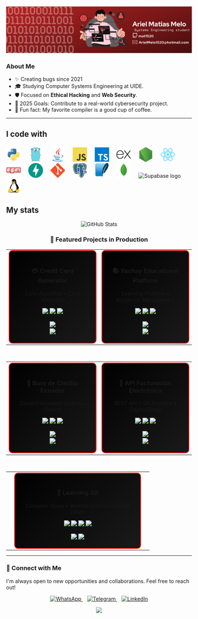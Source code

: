![Banner](images/BANNER.png)
### About Me

- ✨ Creating bugs since 2021
- 🎓 Studying Computer Systems Engineering at UIDE.
- 🛡️ Focused on **Ethical Hacking** and **Web Security**.
- 🎯 2025 Goals: Contribute to a real-world cybersecurity project.
- 🎲 Fun fact: My favorite compiler is a good cup of coffee.

---

<h2 align="left">I code with</h2>

###

<div align="left">
  <img src="https://raw.githubusercontent.com/devicons/devicon/master/icons/python/python-original.svg" height="40" alt="Python logo" />
  <img width="12" />
  <img src="https://raw.githubusercontent.com/devicons/devicon/master/icons/go/go-original.svg" height="40" alt="Go logo" />
  <img width="12" />
  <img src="https://raw.githubusercontent.com/devicons/devicon/master/icons/java/java-original.svg" height="40" alt="Java logo" />
  <img width="12" />
  <img src="https://raw.githubusercontent.com/devicons/devicon/master/icons/javascript/javascript-original.svg" height="40" alt="JavaScript logo" />
  <img width="12" />
  <img src="https://raw.githubusercontent.com/devicons/devicon/master/icons/typescript/typescript-original.svg" height="40" alt="TypeScript logo" />
  <img width="12" />
  <img src="https://raw.githubusercontent.com/devicons/devicon/master/icons/express/express-original.svg" height="40" alt="Express logo" />
  <img width="12" />
  <img src="https://raw.githubusercontent.com/devicons/devicon/master/icons/nodejs/nodejs-original.svg" height="40" alt="Node.js logo" />
  <img width="12" />
  <img src="https://raw.githubusercontent.com/devicons/devicon/master/icons/react/react-original.svg" height="40" alt="React logo" />
  <img width="12" />
  <img src="https://raw.githubusercontent.com/devicons/devicon/master/icons/npm/npm-original-wordmark.svg" height="40" alt="NPM logo" />
  <img width="12" />
  <img src="https://raw.githubusercontent.com/devicons/devicon/master/icons/fastapi/fastapi-original.svg" height="40" alt="FastAPI logo" />
  <img width="12" />
  <img src="https://raw.githubusercontent.com/devicons/devicon/master/icons/git/git-original.svg" height="40" alt="Git logo" />
  <img width="12" />
  <img src="https://raw.githubusercontent.com/devicons/devicon/master/icons/postgresql/postgresql-original.svg" height="40" alt="PostgreSQL logo" />
  <img width="12" />
  <img src="https://raw.githubusercontent.com/devicons/devicon/master/icons/sqlite/sqlite-original.svg" height="40" alt="SQLite logo" />
  <img width="12" />
  <img src="https://raw.githubusercontent.com/devicons/devicon/master/icons/mongodb/mongodb-original.svg" height="40" alt="MongoDB logo" />
  <img width="12" />
  <img src="https://raw.githubusercontent.com/simple-icons/simple-icons/develop/icons/supabase.svg" height="40" alt="Supabase logo" />
  <img width="12" />
  <img src="https://raw.githubusercontent.com/devicons/devicon/master/icons/linux/linux-original.svg" height="40" alt="Linux logo" />
</div>

###

<h2 align="left">My stats</h2>

<div align="center">
  <img src="https://github-readme-stats.vercel.app/api?username=mat1520&show_icons=true&theme=shadow_red&count_private=true&hide_border=false&rank_icon=github&bg_color=2b2b2b&text_color=ffffff" alt="GitHub Stats" />
</div>

<div align="center">

### 🚀 Featured Projects in Production

<!-- First row of projects -->
<table>
  <tr>
    <td align="center" width="50%">
      <div style="border: 2px solid #FF0000; border-radius: 10px; padding: 20px; background: linear-gradient(135deg, #000000 0%, #1a1a1a 100%);">
        <h3>💳 Credit Card Generator</h3>
        <p><em>Luhn Algorithm • Card Validation</em></p>
        <img src="https://img.shields.io/badge/JavaScript-F7DF1E?style=for-the-badge&logo=javascript&logoColor=black" />
        <img src="https://img.shields.io/badge/HTML5-E34F26?style=for-the-badge&logo=html5&logoColor=white" />
        <img src="https://img.shields.io/badge/CSS3-1572B6?style=for-the-badge&logo=css3&logoColor=white" />
        <br/><br/>
        <a href="https://github.com/mat1520/Credit-Card-Gen-Luhn">
          <img src="https://img.shields.io/badge/💻_Source_Code-000000?style=for-the-badge&logo=github&logoColor=white" />
        </a>
        <br/>
        <a href="https://credit-cart-gen-luhn.vercel.app">
          <img src="https://img.shields.io/badge/🌐_Live_Demo-FF0000?style=for-the-badge&logo=vercel&logoColor=white" />
        </a>
      </div>
    </td>
    <td align="center" width="50%">
      <div style="border: 2px solid #FF0000; border-radius: 10px; padding: 20px; background: linear-gradient(135deg, #000000 0%, #1a1a1a 100%);">
        <h3>📚 Yachay Educational Platform</h3>
        <p><em>Learning Platform • Academic Management</em></p>
        <img src="https://img.shields.io/badge/React-20232A?style=for-the-badge&logo=react&logoColor=61DAFB" />
        <img src="https://img.shields.io/badge/Node.js-43853D?style=for-the-badge&logo=node.js&logoColor=white" />
        <img src="https://img.shields.io/badge/PostgreSQL-316192?style=for-the-badge&logo=postgresql&logoColor=white" />
        <br/><br/>
        <a href="https://github.com/mat1520/yachay-app">
          <img src="https://img.shields.io/badge/💻_Source_Code-000000?style=for-the-badge&logo=github&logoColor=white" />
        </a>
        <br/>
        <a href="https://yachay-app.vercel.app/">
          <img src="https://img.shields.io/badge/🌐_Live_Demo-FF0000?style=for-the-badge&logo=vercel&logoColor=white" />
        </a>
      </div>
    </td>
  </tr>
</table>

<br/>

<!-- Second row of projects -->
<table>
  <tr>
    <td align="center" width="50%">
      <div style="border: 2px solid #FF0000; border-radius: 10px; padding: 20px; background: linear-gradient(135deg, #000000 0%, #1a1a1a 100%);">
        <h3>🏦 Buro de Crédito Ecuador</h3>
        <p><em>Credit Evaluation System • Fintech</em></p>
        <img src="https://img.shields.io/badge/HTML-E34F26?style=for-the-badge&logo=html5&logoColor=white" />
        <img src="https://img.shields.io/badge/JavaScript-F7DF1E?style=for-the-badge&logo=javascript&logoColor=black" />
        <img src="https://img.shields.io/badge/CSS-1572B6?style=for-the-badge&logo=css3&logoColor=white" />
        <br/><br/>
        <a href="https://github.com/mat1520/BURO-DE-CREDITO-EC">
          <img src="https://img.shields.io/badge/💻_Source_Code-000000?style=for-the-badge&logo=github&logoColor=white" />
        </a>
        <br/>
        <a href="https://buro.vercel.app/">
          <img src="https://img.shields.io/badge/🌐_Live_Demo-FF0000?style=for-the-badge&logo=vercel&logoColor=white" />
        </a>
      </div>
    </td>
    <td align="center" width="50%">
      <div style="border: 2px solid #FF0000; border-radius: 10px; padding: 20px; background: linear-gradient(135deg, #000000 0%, #1a1a1a 100%);">
        <h3>📄 API Facturación Electrónica</h3>
        <p><em>REST API • SRI Ecuador • Digital Billing</em></p>
        <img src="https://img.shields.io/badge/Python-3776AB?style=for-the-badge&logo=python&logoColor=white" />
        <img src="https://img.shields.io/badge/FastAPI-005571?style=for-the-badge&logo=fastapi&logoColor=white" />
        <img src="https://img.shields.io/badge/PostgreSQL-316192?style=for-the-badge&logo=postgresql&logoColor=white" />
        <br/><br/>
        <a href="https://github.com/mat1520/api-facturacion-electronica-ecuador">
          <img src="https://img.shields.io/badge/💻_Source_Code-000000?style=for-the-badge&logo=github&logoColor=white" />
        </a>
        <br/>
        <a href="https://api-facturacion-electronica-ecuador.onrender.com">
          <img src="https://img.shields.io/badge/🌐_API_Endpoint-FF0000?style=for-the-badge&logo=render&logoColor=white" />
        </a>
      </div>
    </td>
  </tr>
</table>

<br/>

<!-- Final featured project -->
<table>
  <tr>
    <td align="center">
      <div style="border: 2px solid #FF0000; border-radius: 10px; padding: 20px; background: linear-gradient(135deg, #000000 0%, #1a1a1a 100%); width: 80%;">
        <h3>📖 Learning Git</h3>
        <p><em>Complete Guide • Version Control • Google OAuth</em></p>
        <img src="https://img.shields.io/badge/Git-F05032?style=for-the-badge&logo=git&logoColor=white" />
        <img src="https://img.shields.io/badge/GitHub-100000?style=for-the-badge&logo=github&logoColor=white" />
        <img src="https://img.shields.io/badge/Google_OAuth-4285F4?style=for-the-badge&logo=google&logoColor=white" />
        <img src="https://img.shields.io/badge/TypeScript-007ACC?style=for-the-badge&logo=typescript&logoColor=white" />
        <br/><br/>
        <a href="https://github.com/mat1520/Learning-Git">
          <img src="https://img.shields.io/badge/💻_Source_Code-000000?style=for-the-badge&logo=github&logoColor=white" />
        </a>
        <a href="https://learning-git-hazel.vercel.app">
          <img src="https://img.shields.io/badge/🌐_Live_Demo-FF0000?style=for-the-badge&logo=vercel&logoColor=white" />
        </a>
      </div>
    </td>
  </tr>
</table>

</div>

---
### 🤝 Connect with Me

I'm always open to new opportunities and collaborations. Feel free to reach out!

<p align="center">
  <a href="https://api.whatsapp.com/send?phone=593984403461&text=Hi%20Ariel,%20I%20saw%20your%20GitHub%20profile!" target="_blank">
    <img src="https://raw.githubusercontent.com/maurodesouza/profile-readme-generator/master/src/assets/icons/social/whatsapp/default.svg" width="40" height="40" alt="WhatsApp" />
  </a>
  &nbsp;&nbsp;
  <a href="https://t.me/MAT3810" target="_blank">
    <img src="https://raw.githubusercontent.com/maurodesouza/profile-readme-generator/master/src/assets/icons/social/telegram/default.svg" width="40" height="40" alt="Telegram" />
  </a>
  &nbsp;&nbsp;
  <a href="https://www.linkedin.com/in/ariel-matias-melo-pazmi%C3%B1o-6a07b9175/" target="_blank">
    <img src="https://raw.githubusercontent.com/maurodesouza/profile-readme-generator/master/src/assets/icons/social/linkedin/default.svg" width="40" height="40" alt="LinkedIn" />
  </a>
</p>

<div align="center">
  <img src="https://capsule-render.vercel.app/api?type=waving&color=FF0000&height=100&section=footer"/>
</div>

